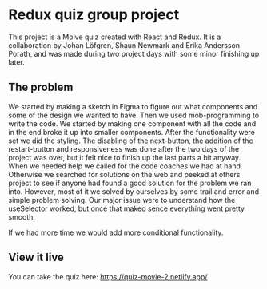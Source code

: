 # Redux quiz group project

This project is a Moive quiz created with React and Redux. It is a collaboration by Johan Löfgren, Shaun Newmark and Erika Andersson Porath, and was made during two project days with some minor finishing up later.

## The problem

We started by making a sketch in Figma to figure out what components and some of the design we wanted to have. 
Then we used mob-programming to write the code. We started by making one component with all the code and in the end broke it up into smaller components. 
After the functionality were set we did the styling. The disabling of the next-button, the addition of the restart-button and responsiveness was done after the two days of the project was over, but it felt nice to finish up the last parts a bit anyway. 
When we needed help we called for the code coaches we had at hand. Otherwise we searched for solutions on the web and peeked at others project to see if anyone had found a good solution for the problem we ran into. However, most of it we solved by ourselves by some trail and error and simple problem solving. 
Our major issue were to understand how the useSelector worked, but once that maked sence everything went pretty smooth.

If we had more time we would add more conditional functionality.

## View it live

You can take the quiz here: https://quiz-movie-2.netlify.app/